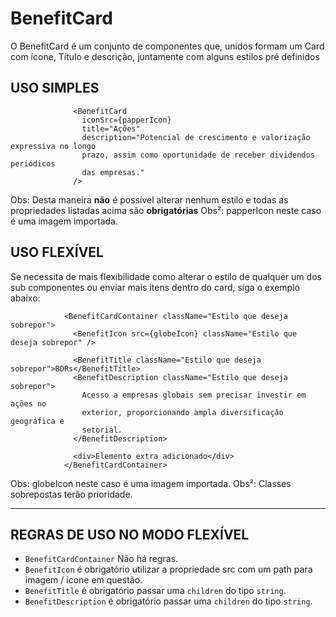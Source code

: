 # BenefitCard

O BenefitCard é um conjunto de componentes que, unidos formam um Card com ícone, Título e descrição, juntamente com alguns estilos pré definidos

## USO SIMPLES

```tsx
              <BenefitCard
                iconSrc={papperIcon}
                title="Ações"
                description="Potencial de crescimento e valorização expressiva no longo 
                prazo, assim como oportunidade de receber dividendos periódicos
                das empresas."
              />
```

Obs: Desta maneira __não__ é possível alterar nenhum estilo e todas as propriedades listadas acima são __obrigatórias__
Obs²: papperIcon neste caso é uma imagem importada.

## USO FLEXÍVEL

Se necessita de mais flexibilidade como alterar o estilo de qualquer um dos sub componentes ou enviar mais itens dentro do card, siga o exemplo abaixo:

```tsx
            <BenefitCardContainer className="Estilo que deseja sobrepor">
              <BenefitIcon src={globeIcon} className="Estilo que deseja sobrepor" />

              <BenefitTitle className="Estilo que deseja sobrepor">BDRs</BenefitTitle>
              <BenefitDescription className="Estilo que deseja sobrepor">
                Acesso a empresas globais sem precisar investir em ações no
                exterior, proporcionando ampla diversificação geográfica e
                setorial.
              </BenefitDescription>

              <div>Elemento extra adicionado</div>
            </BenefitCardContainer>
```

Obs: globeIcon neste caso é uma imagem importada.
Obs²: Classes sobrepostas terão prioridade.

***

## REGRAS DE USO NO MODO FLEXÍVEL

- `BenefitCardContainer` Não há regras.
- `BenefitIcon` é obrigatório utilizar a propriedade src com um path para imagem / ícone em questão.
- `BenefitTitle` é obrigatório passar uma `children` do tipo `string`.
- `BenefitDescription` é obrigatório passar uma `children` do tipo `string`.
